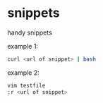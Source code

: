 # snippets
handy snippets

example 1:
```bash
curl <url of snippet> | bash
```
  
example 2:
```bash
vim testfile
:r <url of snippet>
```
